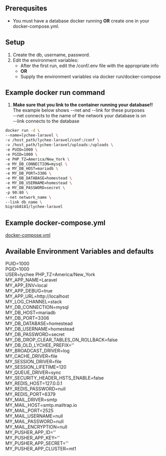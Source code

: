 ## Prerequsites ##

*  You must have a database docker running **OR** create one in your docker-compose.yml.

## Setup ##

1.  Create the db, username, password.
2.  Edit the environment variables:
    *  After the first run, edit the /conf/.env file with the appropriate info
    *  **OR**
    *  Supply the environment variables via docker run/docker-compose

## Example docker run command ##

1.  **Make sure that you link to the container running your database!!**  
    The example below shows --net and --link for these purposes  
    --net connects to the name of the network your database is on  
    --link connects to the database  

```bash
docker run -d \
--name=lychee-laravel \
-v /host_path/lychee-laravel/conf:/conf \
-v /host_path/lychee-laravel/uploads:/uploads \
-e PUID=1000 \
-e PGID=1000 \
-e PHP_TZ=America/New_York \
-e MY_DB_CONNECTION=mysql \
-e MY_DB_HOST=mariadb \
-e MY_DB_PORT=3306 \
-e MY_DB_DATABASE=homestead \
-e MY_DB_USERNAME=homestead \
-e MY_DB_PASSWORD=secret \
-p 90:80 \
--net network_name \
--link db_name \
bigrob8181/lychee-laravel
```

## Example docker-compose.yml ##

[docker-compose.yml](https://gitlab.landry.me/Dockerfile/lychee-laravel/blob/master/docker-compose.yml)  
<!--- [docker-compose-database.yml](https://gitlab.landry.me/Dockerfile/lychee-laravel/blob/master/docker-compose-database.yml) -->

## Available Environment Variables and defaults ##

PUID=1000  
PGID=1000  
USER=lychee
PHP_TZ=America/New_York  
MY_APP_NAME=Laravel  
MY_APP_ENV=local  
MY_APP_DEBUG=true  
MY_APP_URL=http://localhost  
MY_LOG_CHANNEL=stack  
MY_DB_CONNECTION=mysql  
MY_DB_HOST=mariadb  
MY_DB_PORT=3306  
MY_DB_DATABASE=homestead  
MY_DB_USERNAME=homestead  
MY_DB_PASSWORD=secret  
MY_DB_DROP_CLEAR_TABLES_ON_ROLLBACK=false  
MY_DB_OLD_LYCHEE_PREFIX=''  
MY_BROADCAST_DRIVER=log  
MY_CACHE_DRIVER=file  
MY_SESSION_DRIVER=file  
MY_SESSION_LIFETIME=120  
MY_QUEUE_DRIVER=sync  
MY_SECURITY_HEADER_HSTS_ENABLE=false  
MY_REDIS_HOST=127.0.0.1  
MY_REDIS_PASSWORD=null  
MY_REDIS_PORT=6379  
MY_MAIL_DRIVER=smtp  
MY_MAIL_HOST=smtp.mailtrap.io  
MY_MAIL_PORT=2525  
MY_MAIL_USERNAME=null  
MY_MAIL_PASSWORD=null  
MY_MAIL_ENCRYPTION=null  
MY_PUSHER_APP_ID=''  
MY_PUSHER_APP_KEY=''  
MY_PUSHER_APP_SECRET=''  
MY_PUSHER_APP_CLUSTER=mt1  
